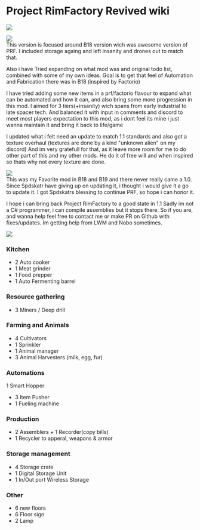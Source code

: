 # Project RimFactory Revived wiki
![](https://github.com/zymex22/Project-RimFactory-Revived/blob/master/About/Preview.png?raw=true)

![](https://imgur.com/SgqQCgW.png)  
This version is focused around B18 version wich was awesome version of PRF.
I included storage againg and left insanity and drones out to match that.

Also i have Tried expanding on what mod was and original todo list, combined with some of my own ideas.
Goal is to get that feel of Automation and Fabrication there was in B18 (inspired by Factorio)

I have tried adding some new items in a prf/factorio flavour to expand what can be automated and how it can, and also bring some more progression in this mod.
I aimed for 3 tiers(+insanity) wich spans from early industrial to late spacer tech.
And balanced it with input in comments and discord to meet most players expectation to this mod,
as i dont feel its mine i just wanna maintain it and bring it back to life/game

I updated what i felt need an update to match 1.1 standards
and also got a texture overhaul (textures are done by a kind "unknown alien" on my discord)
And im very gratefull for that, as it leave more room for me to do other part of this and my other mods.
He do it of free will and when inspired so thats why not every texture are done.



![](https://imgur.com/vk7inFR.png)  
This was my Favorite mod in B18 and B19 and there never really came a 1.0.
Since Spdskatr have giving up on updating it, i thought i would give it a go to update it.
I got Spdskatrs blessing to continue PRF, so hope i can honor it.

I hope i can bring back Project RimFactory to a good state in 1.1
Sadly im not a C# programmer, i can compile assemblies but it stops there.
So if you are, and wanna help feel free to contact me or make PR on Github with fixes/updates.
Im getting help from LWM and Nobo sometimes.

![](https://imgur.com/mi4OYoT.png)
### Kitchen
- 2 Auto cooker
- 1 Meat grinder
- 1 Food prepper
- 1 Auto Fermenting barrel
### Resource gathering
- 3 Miners / Deep drill
### Farming and Animals
- 4 Cultivators
- 1 Sprinkler
- 1 Animal manager
- 3 Animal Harvesters (milk, egg, fur)
### Automations
1 Smart Hopper
- 3 Item Pusher
- 1 Fueling machine
### Production
- 2 Assemblers + 1 Recorder(copy bills)
- 1 Recycler to apperal, weapons & armor
### Storage management
- 4 Storage crate
- 1 Digital Storage Unit
- 1 In/Out port Wireless Storage
### Other
- 6 new floors
- 6 Floor sign
- 2 Lamp
